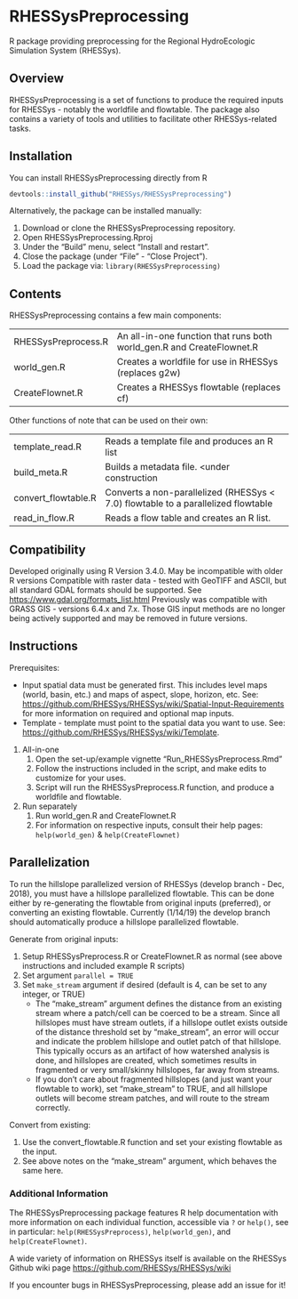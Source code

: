 
# RHESSysPreprocessing

R package providing preprocessing for the Regional HydroEcologic
Simulation System (RHESSys).

## Overview

RHESSysPreprocessing is a set of functions to produce the required
inputs for RHESSys - notably the worldfile and flowtable. The package
also contains a variety of tools and utilities to facilitate other
RHESSys-related tasks.

## Installation

You can install RHESSysPreprocessing directly from R

``` r
devtools::install_github("RHESSys/RHESSysPreprocessing")
```

Alternatively, the package can be installed manually:

1.  Download or clone the RHESSysPreprocessing repository.
2.  Open RHESSysPreprocessing.Rproj
3.  Under the “Build” menu, select “Install and restart”.
4.  Close the package (under “File” - “Close Project”).
5.  Load the package via: `library(RHESSysPreprocessing)`

## Contents

RHESSysPreprocessing contains a few main components:

<!-- * RHESSysPreprocess.R: An all-in-one function that runs both world_gen.R and CreateFlownet.R   -->

<!-- * world_gen.R: Creates a worldfile for use in RHESSys (replaces g2w)   -->

<!-- * CreateFlownet.R: Creates a RHESSys flowtable (replaces cf)   -->

|                     |                                                                        |
| ------------------- | ---------------------------------------------------------------------- |
| RHESSysPreprocess.R | An all-in-one function that runs both world\_gen.R and CreateFlownet.R |
| world\_gen.R        | Creates a worldfile for use in RHESSys (replaces g2w)                  |
| CreateFlownet.R     | Creates a RHESSys flowtable (replaces cf)                              |

Other functions of note that can be used on their own:

|                      |                                                                                    |
| -------------------- | ---------------------------------------------------------------------------------- |
| template\_read.R     | Reads a template file and produces an R list                                       |
| build\_meta.R        | Builds a metadata file. \<under construction                                       |
| convert\_flowtable.R | Converts a non-parallelized (RHESSys \< 7.0) flowtable to a parallelized flowtable |
| read\_in\_flow.R     | Reads a flow table and creates an R list.                                          |

## Compatibility

Developed originally using R Version 3.4.0. May be incompatible with
older R versions Compatible with raster data - tested with GeoTIFF and
ASCII, but all standard GDAL formats should be supported. See
<https://www.gdal.org/formats_list.html> Previously was compatible with
GRASS GIS - versions 6.4.x and 7.x. Those GIS input methods are no
longer being actively supported and may be removed in future versions.

## Instructions

Prerequisites:

  - Input spatial data must be generated first. This includes level maps
    (world, basin, etc.) and maps of aspect, slope, horizon, etc. See:
    <https://github.com/RHESSys/RHESSys/wiki/Spatial-Input-Requirements>
    for more information on required and optional map inputs.  
  - Template - template must point to the spatial data you want to use.
    See: <https://github.com/RHESSys/RHESSys/wiki/Template>.

<!-- end list -->

1.  All-in-one
    1)  Open the set-up/example vignette “Run\_RHESSysPreprocess.Rmd”
    2)  Follow the instructions included in the script, and make edits
        to customize for your uses.
    3)  Script will run the RHESSysPreprocess.R function, and produce a
        worldfile and flowtable.
2.  Run separately
    1)  Run world\_gen.R and CreateFlownet.R
    2)  For information on respective inputs, consult their help pages:
        `help(world_gen)` & `help(CreateFlownet)`

## Parallelization

To run the hillslope parallelized version of RHESSys (develop branch -
Dec, 2018), you must have a hillslope parallelized flowtable. This can
be done either by re-generating the flowtable from original inputs
(preferred), or converting an existing flowtable. Currently (1/14/19)
the develop branch should automatically produce a hillslope parallelized
flowtable.

Generate from original inputs:

1.  Setup RHESSysPreprocess.R or CreateFlownet.R as normal (see above
    instructions and included example R scripts)
2.  Set argument `parallel = TRUE`
3.  Set `make_stream` argument if desired (default is 4, can be set to
    any integer, or TRUE)
      - The “make\_stream” argument defines the distance from an
        existing stream where a patch/cell can be coerced to be a
        stream. Since all hillslopes must have stream outlets, if a
        hillslope outlet exists outside of the distance threshold set by
        “make\_stream”, an error will occur and indicate the problem
        hillslope and outlet patch of that hillslope. This typically
        occurs as an artifact of how watershed analysis is done, and
        hillslopes are created, which sometimes results in fragmented or
        very small/skinny hillslopes, far away from streams.
      - If you don’t care about fragmented hillslopes (and just want
        your flowtable to work), set “make\_stream” to TRUE, and all
        hillslope outlets will become stream patches, and will route to
        the stream correctly.

Convert from existing:

1.  Use the convert\_flowtable.R function and set your existing
    flowtable as the input.
2.  See above notes on the “make\_stream” argument, which behaves the
    same here.

### Additional Information

The RHESSysPreprocessing package features R help documentation with more
information on each individual function, accessible via `?` or `help()`,
see in particular: `help(RHESSysPreprocess)`, `help(world_gen)`, and
`help(CreateFlownet)`.

A wide variety of information on RHESSys itself is available on the
RHESSys Github wiki page <https://github.com/RHESSys/RHESSys/wiki>

If you encounter bugs in RHESSysPreprocessing, please add an issue for
it\!
